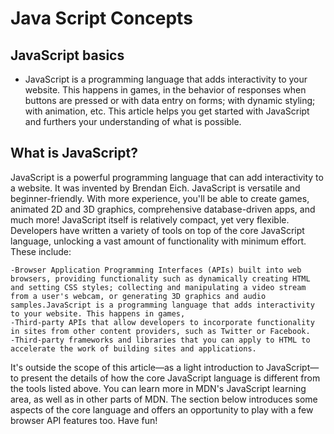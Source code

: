 # Java Script Concepts
## JavaScript basics
- JavaScript is a programming language that adds interactivity to your website. This happens in games, 
in the behavior of responses when buttons are pressed or with data entry on forms; with dynamic styling; with animation, etc. 
This article helps you get started with JavaScript and furthers your understanding of what is possible.

## What is JavaScript?
JavaScript is a powerful programming language that can add interactivity to a website. It was invented by Brendan Eich.
JavaScript is versatile and beginner-friendly. With more experience, you'll be able to create games, animated 2D and 3D graphics, comprehensive database-driven apps, and much more!
JavaScript itself is relatively compact, yet very flexible. Developers have written a variety of tools on top of the core JavaScript language, unlocking a vast amount of functionality with minimum effort. These include:
```
-Browser Application Programming Interfaces (APIs) built into web browsers, providing functionality such as dynamically creating HTML and setting CSS styles; collecting and manipulating a video stream from a user's webcam, or generating 3D graphics and audio samples.JavaScript is a programming language that adds interactivity to your website. This happens in games,
-Third-party APIs that allow developers to incorporate functionality in sites from other content providers, such as Twitter or Facebook.
-Third-party frameworks and libraries that you can apply to HTML to accelerate the work of building sites and applications.
```
It's outside the scope of this article—as a light introduction to JavaScript—to present the details of how the core JavaScript language is different from the tools listed above. You can learn more in MDN's JavaScript learning area, as well as in other parts of MDN.
The section below introduces some aspects of the core language and offers an opportunity to play with a few browser API features too. Have fun!

